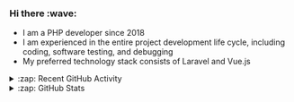 <h3>Hi there :wave:</h3>

- I am a PHP developer since 2018
- I am experienced in the entire project development life cycle, including coding, software testing, and debugging
- My preferred technology stack consists of Laravel and Vue.js

<details>
  <summary>:zap: Recent GitHub Activity</summary>

<!--RECENT_ACTIVITY:start-->
1. ⬆️ Pushed 1 commit(s) to [stasadev/ddev](https://github.com/stasadev/ddev)<br>
2. 💪 Opened PR [#5137](https://github.com/ddev/ddev/pull/5137) in [ddev/ddev](https://github.com/ddev/ddev)<br>
3. ⬆️ Pushed 4 commit(s) to [stasadev/ddev](https://github.com/stasadev/ddev)<br>
4. ⬆️ Pushed 4 commit(s) to [stasadev/ddev](https://github.com/stasadev/ddev)<br>
5. ✔️ Closed issue [#5135](https://github.com/ddev/ddev/issues/5135) in [ddev/ddev](https://github.com/ddev/ddev)<br>
6. ❗️ Opened issue [#5135](https://github.com/ddev/ddev/issues/5135) in [ddev/ddev](https://github.com/ddev/ddev)<br>
7. ⬆️ Pushed 1 commit(s) to [stasadev/bash-scripts](https://github.com/stasadev/bash-scripts)<br>
8. ⬆️ Pushed 2 commit(s) to [stasadev/bash-scripts](https://github.com/stasadev/bash-scripts)<br>
9. ⬆️ Pushed 1 commit(s) to [stasadev/bash-scripts](https://github.com/stasadev/bash-scripts)<br>
10. 👍 Approved [#5128](https://github.com/ddev/ddev/pull/5128#pullrequestreview-1527819640) in [ddev/ddev](https://github.com/ddev/ddev)<br>
<!--RECENT_ACTIVITY:end-->

</details>

<details>
  <summary>:zap: GitHub Stats</summary>

  <picture>
    <source
      srcset="https://github-readme-stats.vercel.app/api?username=stasadev&show_icons=true&count_private=true&include_all_commits=true&hide_border=true&theme=tokyonight"
      media="(prefers-color-scheme: dark)"
    />
    <source
      srcset="https://github-readme-stats.vercel.app/api?username=stasadev&show_icons=true&count_private=true&include_all_commits=true&hide_border=true"
      media="(prefers-color-scheme: light), (prefers-color-scheme: no-preference)"
    />
    <img src="https://github-readme-stats.vercel.app/api?username=stasadev&show_icons=true&count_private=true&include_all_commits=true&hide_border=true" />
  </picture>

</details>

